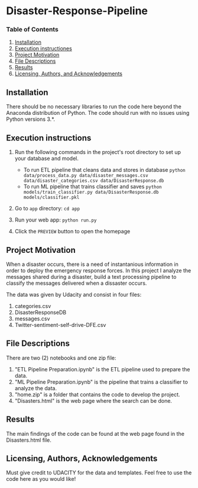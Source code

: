 # Disaster-Response-Pipeline
### Table of Contents

1. [Installation](#installation)
2. [Execution instructiones](#execution)
3. [Project Motivation](#motivation)
4. [File Descriptions](#files)
5. [Results](#results)
6. [Licensing, Authors, and Acknowledgements](#licensing)

## Installation <a name="installation"></a>

There should be no necessary libraries to run the code here beyond the Anaconda distribution of Python.  The code should run with no issues using Python versions 3.*.

## Execution instructions <a name="execution"></a>

1. Run the following commands in the project's root directory to set up your database and model.

    - To run ETL pipeline that cleans data and stores in database
        `python data/process_data.py data/disaster_messages.csv data/disaster_categories.csv data/DisasterResponse.db`
    - To run ML pipeline that trains classifier and saves
        `python models/train_classifier.py data/DisasterResponse.db models/classifier.pkl`

2. Go to `app` directory: `cd app`

3. Run your web app: `python run.py`

4. Click the `PREVIEW` button to open the homepage

## Project Motivation<a name="motivation"></a>

When a disaster occurs, there is a need of instantanious information in order to deploy the emergency response forces. In this project I analyze the messages shared during a disaster, build a text processing pipeline to classify the messages delivered when a dissaster occurs.

The data was given by Udacity and consist in four files:
1. categories.csv
2. DisasterResponseDB
3. messages.csv
4. Twitter-sentiment-self-drive-DFE.csv

## File Descriptions <a name="files"></a>

There are two (2) notebooks and one zip file:
1. "ETL Pipeline Preparation.ipynb" is the ETL pipeline used to prepare the data.
2. "ML Pipeline Preparation.ipynb" is the pipeline that trains a classifier to analyze the data.
3. "home.zip" is a folder that contains the code to develop the project.
4. "Disasters.html"  is the web page where the search can be done.

## Results<a name="results"></a>

The main findings of the code can be found at the web page found in the Disasters.html file.

## Licensing, Authors, Acknowledgements<a name="licensing"></a>

Must give credit to UDACITY for the data and templates.  Feel free to use the code here as you would like! 


